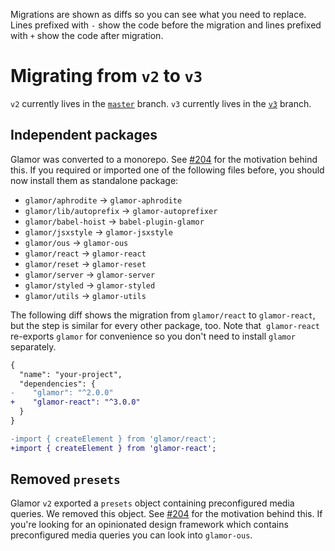 Migrations are shown as diffs so you can see what you need to replace. Lines prefixed with `-` show the code before the migration and lines prefixed with `+` show the code after migration.

# Migrating from `v2` to `v3`

`v2` currently lives in the [`master`](https://github.com/threepointone/glamor/tree/master) branch. `v3` currently lives in the [`v3`](https://github.com/threepointone/glamor/tree/v3) branch.

## Independent packages

Glamor was converted to a monorepo. See [#204](https://github.com/threepointone/glamor/issues/204) for the motivation behind this. If you required or imported one of the following files before, you should now install them as standalone package:

- `glamor/aphrodite` → `glamor-aphrodite`
- `glamor/lib/autoprefix` → `glamor-autoprefixer`
- `glamor/babel-hoist` → `babel-plugin-glamor`
- `glamor/jsxstyle` → `glamor-jsxstyle`
- `glamor/ous` → `glamor-ous`
- `glamor/react` → `glamor-react`
- `glamor/reset` → `glamor-reset`
- `glamor/server` → `glamor-server`
- `glamor/styled` → `glamor-styled`
- `glamor/utils` → `glamor-utils`

The following diff shows the migration from `glamor/react` to `glamor-react`, but the step is similar for every other package, too. Note that  `glamor-react` re-exports `glamor` for convenience so you don't need to install `glamor` separately.

```diff
{
  "name": "your-project",
  "dependencies": {
-    "glamor": "^2.0.0"
+    "glamor-react": "^3.0.0"
  }
}
```

```diff
-import { createElement } from 'glamor/react';
+import { createElement } from 'glamor-react';
```

## Removed `presets`

Glamor `v2` exported a `presets` object containing preconfigured media queries. We removed this object. See [#204](https://github.com/threepointone/glamor/issues/213) for the motivation behind this. If you're looking for an opinionated design framework which contains preconfigured media queries you can look into `glamor-ous`.
